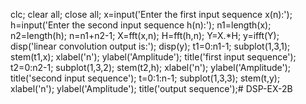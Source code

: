 
clc;
clear all;
close all;
x=input('Enter the first input sequence x(n):');
h=input('Enter the second input sequence h(n):');
n1=length(x);
n2=length(h);
n=n1+n2-1;
X=fft(x,n);
H=fft(h,n);
Y=X.*H;
y=ifft(Y);
disp('linear convolution output is:');
disp(y);
t1=0:n1-1;
subplot(1,3,1);
stem(t1,x);
xlabel('n');
ylabel('Amplitude');
title('first input sequence');
t2=0:n2-1;
subplot(1,3,2);
stem(t2,h);
xlabel('n');
ylabel('Amplitude');
title('second input sequence');
t=0:1:n-1;
subplot(1,3,3);
stem(t,y);
xlabel('n');
ylabel('Amplitude');
title('output sequence');# DSP-EX-2B

